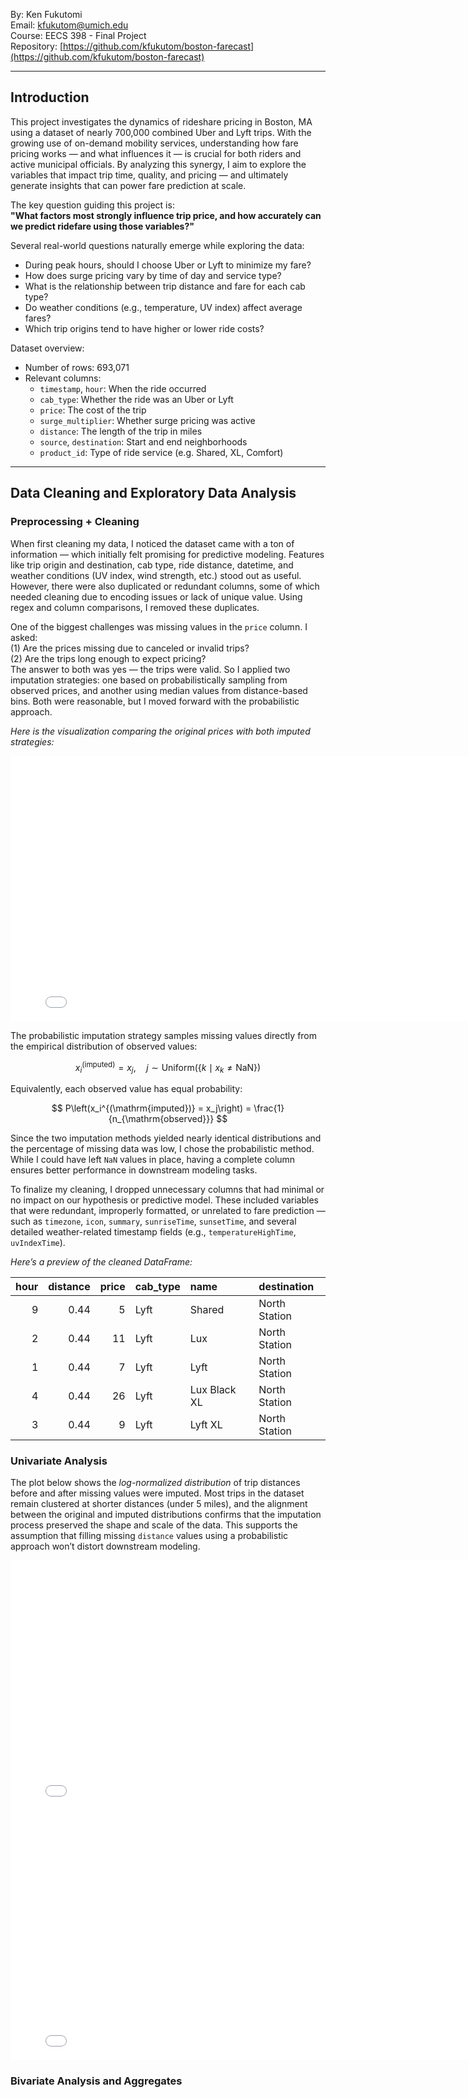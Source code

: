 By: Ken Fukutomi  
Email: [kfukutom@umich.edu](mailto:kfukutom@umich.edu)  
Course: EECS 398 - Final Project  
Repository: [https://github.com/kfukutom/boston-farecast](https://github.com/kfukutom/boston-farecast)

---

## Introduction

This project investigates the dynamics of rideshare pricing in Boston, MA using a dataset of nearly 700,000 combined Uber and Lyft trips. With the growing use of on-demand mobility services, understanding how fare pricing works — and what influences it — is crucial for both riders and active municipal officials. By analyzing this synergy, I aim to explore the variables that impact trip time, quality, and pricing — and ultimately generate insights that can power fare prediction at scale.

The key question guiding this project is:  
**"What factors most strongly influence trip price, and how accurately can we predict ridefare using those variables?"**

Several real-world questions naturally emerge while exploring the data:

- During peak hours, should I choose Uber or Lyft to minimize my fare?  
- How does surge pricing vary by time of day and service type?  
- What is the relationship between trip distance and fare for each cab type?  
- Do weather conditions (e.g., temperature, UV index) affect average fares?  
- Which trip origins tend to have higher or lower ride costs?

Dataset overview:  
- Number of rows: 693,071  
- Relevant columns:
  - `timestamp`, `hour`: When the ride occurred  
  - `cab_type`: Whether the ride was an Uber or Lyft  
  - `price`: The cost of the trip  
  - `surge_multiplier`: Whether surge pricing was active  
  - `distance`: The length of the trip in miles  
  - `source`, `destination`: Start and end neighborhoods  
  - `product_id`: Type of ride service (e.g. Shared, XL, Comfort)

---

## Data Cleaning and Exploratory Data Analysis

### Preprocessing + Cleaning

When first cleaning my data, I noticed the dataset came with a ton of information — which initially felt promising for predictive modeling. Features like trip origin and destination, cab type, ride distance, datetime, and weather conditions (UV index, wind strength, etc.) stood out as useful. However, there were also duplicated or redundant columns, some of which needed cleaning due to encoding issues or lack of unique value. Using regex and column comparisons, I removed these duplicates.

One of the biggest challenges was missing values in the `price` column. I asked:  
(1) Are the prices missing due to canceled or invalid trips?  
(2) Are the trips long enough to expect pricing?  
The answer to both was yes — the trips were valid. So I applied two imputation strategies: one based on probabilistically sampling from observed prices, and another using median values from distance-based bins. Both were reasonable, but I moved forward with the probabilistic approach.

*Here is the visualization comparing the original prices with both imputed strategies:*

<iframe src="assets/fare-imputation-comparison.html" width="800" height="425" frameborder="0"></iframe>

The probabilistic imputation strategy samples missing values directly from the empirical distribution of observed values:

$$
x_i^{(\mathrm{imputed})} = x_j,\quad
j \sim \mathrm{Uniform}\left(\{k \mid x_k \neq \mathrm{NaN}\}\right)
$$

Equivalently, each observed value has equal probability:

$$
P\left(x_i^{(\mathrm{imputed})} = x_j\right)
= \frac{1}{n_{\mathrm{observed}}}
$$

Since the two imputation methods yielded nearly identical distributions and the percentage of missing data was low, I chose the probabilistic method. While I could have left `NaN` values in place, having a complete column ensures better performance in downstream modeling tasks.

To finalize my cleaning, I dropped unnecessary columns that had minimal or no impact on our hypothesis or predictive model. These included variables that were redundant, improperly formatted, or unrelated to fare prediction — such as `timezone`, `icon`, `summary`, `sunriseTime`, `sunsetTime`, and several detailed weather-related timestamp fields (e.g., `temperatureHighTime`, `uvIndexTime`).

*Here’s a preview of the cleaned DataFrame:*

|   hour |   distance |   price | cab_type   | name         | destination   |
|-------:|-----------:|--------:|:-----------|:-------------|:--------------|
|      9 |       0.44 |       5 | Lyft       | Shared       | North Station |
|      2 |       0.44 |      11 | Lyft       | Lux          | North Station |
|      1 |       0.44 |       7 | Lyft       | Lyft         | North Station |
|      4 |       0.44 |      26 | Lyft       | Lux Black XL | North Station |
|      3 |       0.44 |       9 | Lyft       | Lyft XL      | North Station |

### Univariate Analysis

The plot below shows the *log-normalized distribution* of trip distances before and after missing values were imputed. Most trips in the dataset remain clustered at shorter distances (under 5 miles), and the alignment between the original and imputed distributions confirms that the imputation process preserved the shape and scale of the data. This supports the assumption that filling missing `distance` values using a probabilistic approach won’t distort downstream modeling.

<iframe src="assets/distance.html" width="800" height="400" frameborder="0"></iframe>

<iframe src="assets/log.html" width="800" height="400" frameborder="0"></iframe>

### Bivariate Analysis and Aggregates



<!-- Load MathJax for LaTeX rendering -->
<script src="https://polyfill.io/v3/polyfill.min.js?features=es6"></script>
<script id="MathJax-script" async
  src="https://cdn.jsdelivr.net/npm/mathjax@3/es5/tex-mml-chtml.js"></script>
